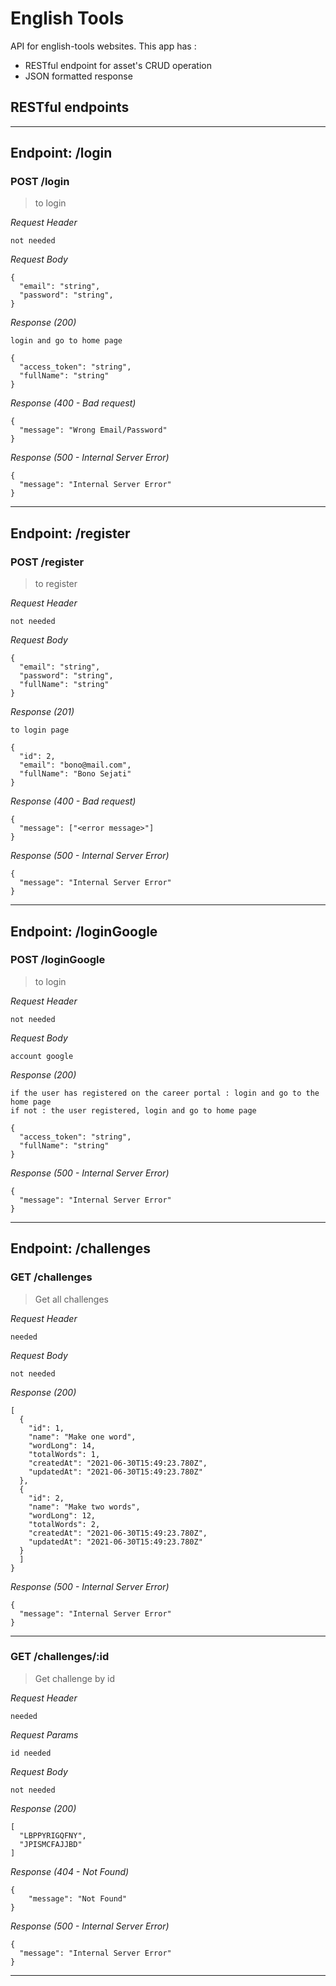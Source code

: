 # English Tools

API for english-tools websites.
This app has :

- RESTful endpoint for asset's CRUD operation
- JSON formatted response

## RESTful endpoints

---

## Endpoint: /login

### POST /login

> to login

_Request Header_

```
not needed
```

_Request Body_

```
{
  "email": "string",
  "password": "string",
}
```

_Response (200)_

```
login and go to home page

{
  "access_token": "string",
  "fullName": "string"
}

```

_Response (400 - Bad request)_

```
{
  "message": "Wrong Email/Password"
}
```

_Response (500 - Internal Server Error)_

```
{
  "message": "Internal Server Error"
}
```

---

## Endpoint: /register

### POST /register

> to register

_Request Header_

```
not needed
```

_Request Body_

```
{
  "email": "string",
  "password": "string",
  "fullName": "string"
}
```

_Response (201)_

```
to login page

{
  "id": 2,
  "email": "bono@mail.com",
  "fullName": "Bono Sejati"
}

```

_Response (400 - Bad request)_

```
{
  "message": ["<error message>"]
}
```

_Response (500 - Internal Server Error)_

```
{
  "message": "Internal Server Error"
}
```

---

## Endpoint: /loginGoogle

### POST /loginGoogle

> to login

_Request Header_

```
not needed
```

_Request Body_

```
account google
```

_Response (200)_

```
if the user has registered on the career portal : login and go to the home page
if not : the user registered, login and go to home page

{
  "access_token": "string",
  "fullName": "string"
}

```

_Response (500 - Internal Server Error)_

```
{
  "message": "Internal Server Error"
}
```

---

## Endpoint: /challenges

### GET /challenges

> Get all challenges

_Request Header_

```
needed
```

_Request Body_

```
not needed
```

_Response (200)_

```
[
  {
    "id": 1,
    "name": "Make one word",
    "wordLong": 14,
    "totalWords": 1,
    "createdAt": "2021-06-30T15:49:23.780Z",
    "updatedAt": "2021-06-30T15:49:23.780Z"
  },
  {
    "id": 2,
    "name": "Make two words",
    "wordLong": 12,
    "totalWords": 2,
    "createdAt": "2021-06-30T15:49:23.780Z",
    "updatedAt": "2021-06-30T15:49:23.780Z"
  }
  ]
}

```

_Response (500 - Internal Server Error)_

```
{
  "message": "Internal Server Error"
}
```

---

### GET /challenges/:id

> Get challenge by id

_Request Header_

```
needed
```

_Request Params_

```
id needed
```

_Request Body_

```
not needed
```

_Response (200)_

```
[
  "LBPPYRIGQFNY",
  "JPISMCFAJJBD"
]

```

_Response (404 - Not Found)_

```
{
    "message": "Not Found"
}
```

_Response (500 - Internal Server Error)_

```
{
  "message": "Internal Server Error"
}
```

---
